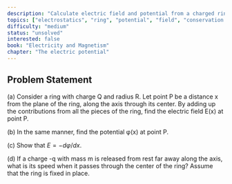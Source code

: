 ```yaml
---
description: "Calculate electric field and potential from a charged ring"
topics: ["electrostatics", "ring", "potential", "field", "conservation of energy"]
difficulty: "medium"
status: "unsolved"
interested: false
book: "Electricity and Magnetism"
chapter: "The electric potential"
---
```


## Problem Statement
(a) Consider a ring with charge Q and radius R. Let point P be a distance x from the plane of the ring, along the axis through its center. By adding up the contributions from all the pieces of the ring, find the electric field E(x) at point P.

(b) In the same manner, find the potential φ(x) at point P.

(c) Show that $E = -dφ/dx$.

(d) If a charge -q with mass m is released from rest far away along the axis, what is its speed when it passes through the center of the ring? Assume that the ring is fixed in place.